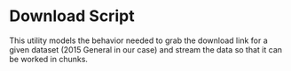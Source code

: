 # Download Script
This utility models the behavior needed to grab the download link for a given 
dataset (2015 General in our case) and stream the data so that it can be worked
in chunks.